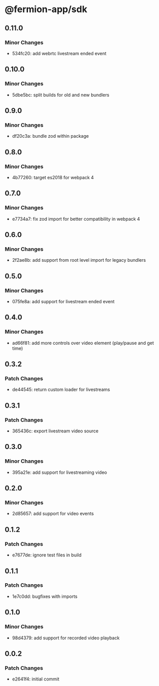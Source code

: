 # @fermion-app/sdk

## 0.11.0

### Minor Changes

-   534fc20: add webrtc livestream ended event

## 0.10.0

### Minor Changes

-   5dbe5bc: split builds for old and new bundlers

## 0.9.0

### Minor Changes

-   df20c3a: bundle zod within package

## 0.8.0

### Minor Changes

-   4b77260: target es2018 for webpack 4

## 0.7.0

### Minor Changes

-   e7734a7: fix zod import for better compatibility in webpack 4

## 0.6.0

### Minor Changes

-   2f2ae8b: add support from root level import for legacy bundlers

## 0.5.0

### Minor Changes

-   075fe8a: add support for livestream ended event

## 0.4.0

### Minor Changes

-   ad66f81: add more controls over video element (play/pause and get time)

## 0.3.2

### Patch Changes

-   de44545: return custom loader for livestreams

## 0.3.1

### Patch Changes

-   365436c: export livestream video source

## 0.3.0

### Minor Changes

-   395a21e: add support for livestreaming video

## 0.2.0

### Minor Changes

-   2d85657: add support for video events

## 0.1.2

### Patch Changes

-   e7677de: ignore test files in build

## 0.1.1

### Patch Changes

-   1e7c0dd: bugfixes with imports

## 0.1.0

### Minor Changes

-   98d4379: add support for recorded video playback

## 0.0.2

### Patch Changes

-   e2641f4: initial commit
